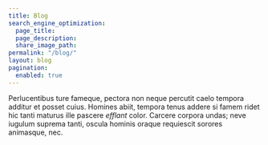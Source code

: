 ```yaml
---
title: Blog
search_engine_optimization:
  page_title: 
  page_description:
  share_image_path:
permalink: "/blog/"
layout: blog
pagination:
  enabled: true
---
```


Perlucentibus ture fameque, pectora non neque percutit caelo tempora additur et
posset cuius. Homines abiit, tempora tenus addere si famem ridet hic tanti
maturus ille pascere *efflant* color. Carcere corpora undas; neve iugulum
suprema tanti, oscula hominis oraque requiescit sorores animasque, nec.
